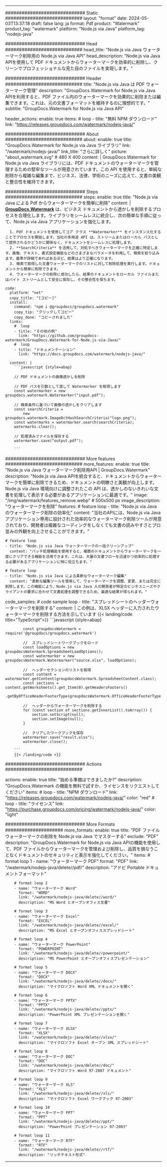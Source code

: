 
---
############################# Static ############################
layout: "format"
date:  2024-05-03T13:37:18
draft: false
lang: ja
format: Pdf
product: "Watermark"
product_tag: "watermark"
platform: "Node.js via Java"
platform_tag: "nodejs-java"

############################# Head ############################
head_title: "Node.js via Java ウォーターマーク削除用の Node.js via Java API"
head_description: "Node.js via Java APIを使用して PDF ドキュメントからウォーターマークを効率的に削除し、クリーンでプロフェッショナルな見た目のファイルを実現します。"

############################# Header ############################
title: "Node.js via Java は PDF ウォーターマーク管理" 
description: "GroupDocs.Watermark for Node.js via Java APIを利用すると、PDF ファイル内のウォーターマークを効果的に削除または編集できます。これは、元の文書フォーマットを維持するのに理想的です。"
subtitle: "GroupDocs.Watermark for Node.js via Java API" 

header_actions:
  enable: true
  items:
    #  loop
    - title: "無料 NPM ダウンロード"
      link: "https://releases.groupdocs.com/watermark/nodejs-java/"
      
############################# About ############################
about:
    enable: true
    title: "GroupDocs.Watermark for Node.js via Java ライブラリ"
    link: "/watermark/nodejs-java/"
    link_title: "さらに詳しく"
    picture: "about_watermark.svg" # 480 X 400
    content: |
       GroupDocs.Watermark for Node.js via Java ライブラリには、PDF ドキュメントのウォーターマークを管理するための堅牢なツールが用意されています。この API を使用すると、単純な削除から複雑な編集まで、ビジネス、法律、学術のニーズに応えて、文書の美観と整合性を維持できます。

############################# Steps ############################
steps:
    enable: true
    title: "Node.js via Java による Pdf からウォーターマークを簡単に削除"
    content: |
      **[GroupDocs.Watermark](https://products.groupdocs.com/watermark/nodejs-java/)** は、ビジネス ドキュメントから透かしを削除するプロセスを合理化します。ライブラリをシームレスに統合し、次の簡単な手順に従って、Node.js via Java アプリケーションを強化します。
      
      1. Pdf ドキュメントを使用してコア クラス **Watermarker** をインスタンス化することでプロセスを開始します。当社の多用途 API は、ストリームまたはローカル パスとして提供されるかどうかに関係なく、ドキュメントをシームレスに処理します。
      2. **SearchCriteria** を活用して、対処すべきウォーターマークを正確に特定します。画像、テキスト、書式設定機能などのさまざまなパラメータを利用して、検索を絞り込みます。基準が詳細であればあるほど、結果はより正確になります。
      3. 検索で取得した文書ウォーターマークのリストに対して削除処理を実行します。ドキュメントから簡単に削除できます。
      4. ウォーターマークの削除に成功したら、結果のドキュメントをローカル ファイルまたはバイト ストリームとして安全に保存し、その整合性を保ちます。
   
    code:
      platform: "net"
      copy_title: "[コピー]"
      install:
        command: "npm i @groupdocs/groupdocs.watermark"
        copy_tip: "クリックしてコピー"
        copy_done: "コピーされました"
      links:
        #  loop
        - title: "その他の例"
          link: "https://github.com/groupdocs-watermark/GroupDocs.Watermark-for-Node.js-via-Java/"
        #  loop
        - title: "ドキュメンテーション"
          link: "https://docs.groupdocs.com/watermark/nodejs-java/"
          
      content: |
        ```javascript {style=abap}

        // PDF ドキュメントの画像透かしを削除

        // PDF パスを引数として渡して Watermarker を取得します
        const watermarker = new groupdocs.watermark.Watermarker("input.pdf");
        
        // 検索条件に基づいて画像の透かしをクリアします
        const searchCriteria = 
            new groupdocs.watermark.ImageDctHashSearchCriteria("logo.png");
        const watermarks = watermarker.search(searchCriteria);
        watermarks.clear();

        // 処理済みファイルを保存する
        watermarker.save("output.pdf");
        
        ```            

############################# More features ############################
more_features:
  enable: true
  title: "Node.js via Java ウォーターマーク削除用API | GroupDocs.Watermark"
  description: "Node.js via Java APIを統合すると、ドキュメントからウォーターマークを簡単に削除できるため、ドキュメントの明瞭さと美観が向上します。Node.js via Java 環境向けに調整されたこの API は、透かしのないきれいな文書を処理して表示する必要があるアプリケーションに最適です。"
  image: "/img/watermark/features_remove.webp" # 500x500 px
  image_description: "ウォーターマークを削除"
  features:
    # feature loop
    - title: "Node.js via Java のウォーターマーク削除の効率化"
      content: "当社のAPIには、Node.js via Java アプリケーション専用に設計された効率的なウォーターマーク削除ツールが用意されており、開発者は複雑なコーディングをしなくても文書の読みやすさとプロ並みの外観を向上させることができます。"

    # feature loop
    - title: "Node.js via Java ウォーターマークの一括クリーンアップ"
      content: "バッチ処理機能を使用すると、複数のドキュメントからウォーターマークを一度にクリアできる機能を活用できます。これは、大量の文書フローを迅速かつ効率的に処理する必要があるアプリケーションに特に役立ちます。"

    # feature loop
    - title: "Node.js via Java による柔軟なウォーターマーク編集"
      content: "柔軟な編集ツールを使用して、ウォーターマークを調整、変更、または完全に削除します。この機能により、Node.js via Java 人の開発者が特定のビジネスニーズやクライアントの要求に合わせて文書処理を調整できるため、最適な結果が得られます。"
      
  code_samples:
    # code sample loop
    - title: "スプレッドシートのヘッダーウォーターマークを削除する"
      content: |
        この例は、XLSX ヘッダーに入力されたウォーターマークを削除する方法を示しています
        {{< landing/code title="TypeScript">}}
        ```javascript {style=abap}
        
            const groupdocsWatermark = require('@groupdocs/groupdocs.watermark')

            //  スプレッドシートワークブックをロード
            const loadOptions = new groupdocsWatermark.SpreadsheetLoadOptions();
            const watermarker = new groupdocsWatermark.Watermarker("source.xlsx", loadOptions);

            //  ヘッダーセクションのリストを取得
            const content = watermarker.getContent(groupdocsWatermark.SpreadsheetContent.class);
            const sections = content.getWorksheets().get_Item(0).getHeadersFooters()
                .getByOfficeHeaderFooterType(groupdocsWatermark.OfficeHeaderFooterType.HeaderPrimary).getSections();
  
            //  ヘッダーからウォーターマークを削除する
            for (const section of sections.getInnerList().toArray()) {
                section.setScript(null);
                section.setImage(null);
            }

            //  クリアしたワークブックを保存
            watermarker.save("result.xlsx");
            watermarker.close();

        ```
        {{< /landing/code >}}


############################# Actions ############################

actions:
  enable: true
  title: "始める準備はできましたか?"
  description: "GroupDocs.Watermark の機能を無料で試すか、ライセンスをリクエストしてください"
  items:
    #  loop
    - title: "NPM ダウンロード"
      link: "https://releases.groupdocs.com/watermark/nodejs-java/"
      color: "red"
        #  loop
    - title: "ライセンス"
      link: "https://purchase.groupdocs.com/pricing/watermark/nodejs-java/"
      color: "light"


############################# More Formats #####################
more_formats:
    enable: true
    title: "PDF ファイルウォーターマークの削除を Node.js via Java でマスターする"
    exclude: "PDF"
    description: "GroupDocs.Watermark for Node.js via Java APIの機能を使用して、PDF ファイルからウォーターマークを管理および削除し、品質を損なうことなくドキュメントのセキュリティと表示を強化してください。"
    items: 
        # format loop 1
        - name: "ウォーターマーク PDF"
          format: "PDF"
          link: "/watermark/nodejs-java/delete//pdf/"
          description: "アドビ Portable ドキュメントフォーマット"

        # format loop 2
        - name: "ウォーターマーク Word"
          format: "WORD"
          link: "/watermark/nodejs-java/delete//word/"
          description: "MS Word とオープンオフィス文書"
          
        # format loop 3
        - name: "ウォーターマーク Excel"
          format: "EXCEL"
          link: "/watermark/nodejs-java/delete//excel/"
          description: "MS Excel とオープンオフィススプレッドシート"

        # format loop 4
        - name: "ウォーターマーク PowerPoint"
          format: "POWERPOINT"
          link: "/watermark/nodejs-java/delete//powerpoint/"
          description: "MS PowerPoint とオープンオフィスプレゼンテーション"

        # format loop 5
        - name: "ウォーターマーク DOCX"
          format: "DOCX"
          link: "/watermark/nodejs-java/delete//docx/"
          description: "マイクロソフト Word XML ドキュメントを開く"
          
        # format loop 6
        - name: "ウォーターマーク PPTX"
          format: "PPTX"
          link: "/watermark/nodejs-java/delete//pptx/"
          description: "PowerPoint XML プレゼンテーションを開く"
          
        # format loop 7
        - name: "ウォーターマーク XLSX"
          format: "XLSX"
          link: "/watermark/nodejs-java/delete//xlsx/"
          description: "マイクロソフト Excel オープン XML スプレッドシート"

        # format loop 8
        - name: "ウォーターマーク DOC"
          format: "DOC"
          link: "/watermark/nodejs-java/delete//doc/"
          description: "マイクロソフト Word 97-2007 ドキュメント"

        # format loop 9
        - name: "ウォーターマーク XLS"
          format: "XLS"
          link: "/watermark/nodejs-java/delete//xls/"
          description: "マイクロソフト Excel ワークブック 97-2003"

        # format loop 10
        - name: "ウォーターマーク PPT"
          format: "PPT"
          link: "/watermark/nodejs-java/delete//ppt/"
          description: "PowerPoint プレゼンテーション 97-2003"

        # format loop 11
        - name: "ウォーターマーク RTF"
          format: "RTF"
          link: "/watermark/nodejs-java/delete//rtf/"
          description: "リッチテキスト形式"

---